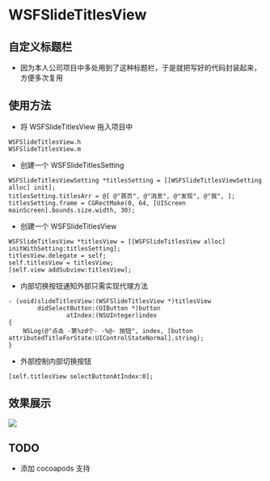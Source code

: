 # WSFSlideTitlesView

## 自定义标题栏
* 因为本人公司项目中多处用到了这种标题栏，于是就把写好的代码封装起来，方便多次复用

## 使用方法
* 将 WSFSlideTitlesView 拖入项目中

```
WSFSlideTitlesView.h
WSFSlideTitlesView.m
```

* 创建一个 WSFSlideTitlesSetting

```
WSFSlideTitlesViewSetting *titlesSetting = [[WSFSlideTitlesViewSetting alloc] init];
titlesSetting.titlesArr = @[ @"首页", @"消息", @"发现", @"我", ];
titlesSetting.frame = CGRectMake(0, 64, [UIScreen mainScreen].bounds.size.width, 30);
```

* 创建一个 WSFSlideTitlesView

```
WSFSlideTitlesView *titlesView = [[WSFSlideTitlesView alloc] initWithSetting:titlesSetting];
titlesView.delegate = self;
self.titlesView = titlesView;
[self.view addSubview:titlesView];
```

* 内部切换按钮通知外部只需实现代理方法

```
- (void)slideTitlesView:(WSFSlideTitlesView *)titlesView
        didSelectButton:(UIButton *)button
                atIndex:(NSUInteger)index
{
    NSLog(@"点击 -第%zd个- -%@- 按钮", index, [button attributedTitleForState:UIControlStateNormal].string);
}
```

* 外部控制内部切换按钮

```
[self.titlesView selectButtonAtIndex:0];
```

## 效果展示
![](http://ww3.sinaimg.cn/large/0060lm7Tgw1f1r1lkdim5g30fg0ri400.gif)

## TODO
* 添加 cocoapods 支持
